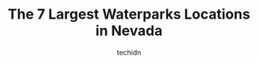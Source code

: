 ---
layout: ampstory
image: https://i0.wp.com/paketmu.com/wp-content/uploads/2023/06/cowabunga-bay-water-park-0-in-nevada-1686370194.jpeg?resize=640,853
author: techidn
featured: false
description: Explore the diverse Waterpark scene in Nevada, home to an incredible selection of 7 establishments catering to every taste. Whether youre in search of iconic favorites or undiscovered treas
title: The 7 Largest Waterparks Locations in Nevada
cover:
   title: The 7 Largest Waterparks Locations in Nevada
   subtitle: RICKPATE
   background: https://paketmu.com/wp-content/uploads/2023/06/cowabunga-bay-water-park-0-in-nevada-1686370194.jpeg

pages: 
 - layout: thirds
   top: <h1>#1 Cowabunga Bay Water Park</h1>
   bottom: "<p>It is our favorite place to visit every time we are in Vegas. They have great ticket deals online. Lot of seats in the shade.  Lines to the slides are hard to manage in t</p>"
   background: https://paketmu.com/wp-content/uploads/2023/06/cowabunga-bay-water-park-1-in-nevada-1686370196.jpeg
   backgroundblur: true
 - layout: thirds
   top: <h1>#2 Cowabunga Canyon Waterpark - Summerlin</h1>
   bottom: "<p>I had a great time with the family. The kids love it. We ate be before we arrived but the food looked delicious.  We will definitely go back. Hanging out there I DID save</p>"
   background: https://paketmu.com/wp-content/uploads/2023/06/cowabunga-bay-water-park-2-in-nevada-1686370196.jpeg
   cta:
      link: https://paketmu.com/the-7-largest-waterparks-locations-in-nevada/
      text: The 7 Largest Waterparks Locations in Nevada
 - layout: thirds
   top: <h1>#3 Wild Island Family Adventure Park - Waterpark</h1>
   bottom: "<p>We went to Wild Island Family Adventures as a family, with the oldest being 68 and the youngest 3-yrs old and and all had a truly fun time there. There are many reclining</p>"
   background: https://paketmu.com/wp-content/uploads/2023/06/cowabunga-bay-water-park-3-in-nevada-1686370197.jpeg
   cta:
      link: https://paketmu.com/the-7-largest-waterparks-locations-in-nevada/
      text: The 7 Largest Waterparks Locations in Nevada
 - layout: thirds
   top: <h1>#4 Red Ridge Park Kids Water Park</h1>
   bottom: "<p>7027 S El Capitan Way, Las Vegas, NV 89148, United States</p>"
   background: https://images.unsplash.com/photo-1620421680010-0766ff230392?ixlib=rb-4.0.3&ixid=MnwxMjA3fDB8MHxwaG90by1wYWdlfHx8fGVufDB8fHx8&auto=format&fit=crop&w=640&h=853&q=80
   cta:
      link: https://paketmu.com/the-7-largest-waterparks-locations-in-nevada/
      text: The 7 Largest Waterparks Locations in Nevada
 - layout: thirds
   top: <h1>#5 Melio Gaspari Water Play Park</h1>
   bottom: "<p>7100 Pyramid Hwy, Sparks, NV 89441, United States</p>"
   background: https://images.unsplash.com/photo-1489648022186-8f49310909a0?ixlib=rb-4.0.3&ixid=MnwxMjA3fDB8MHxwaG90by1wYWdlfHx8fGVufDB8fHx8&auto=format&fit=crop&w=640&h=853&q=80
   cta:
      link: https://paketmu.com/the-7-largest-waterparks-locations-in-nevada/
      text: The 7 Largest Waterparks Locations in Nevada
 - layout: thirds
   top: <h1>#6 Paradise Water Park</h1>
   bottom: "<p>4775 McLeod Dr, Las Vegas, NV 89121, United States</p>"
   background: https://images.unsplash.com/photo-1533735380053-eb8d0759b24a?ixlib=rb-4.0.3&ixid=MnwxMjA3fDB8MHxwaG90by1wYWdlfHx8fGVufDB8fHx8&auto=format&fit=crop&w=640&h=853&q=80
   cta:
      link: https://paketmu.com/the-7-largest-waterparks-locations-in-nevada/
      text: The 7 Largest Waterparks Locations in Nevada
 - layout: thirds
   top: <h1>#7 Walnut Water Park</h1>
   bottom: "<p>3075 N Walnut Rd, Las Vegas, NV 89115, United States</p>"
   background: https://images.unsplash.com/photo-1608411404720-c8f0417bcdba?ixlib=rb-4.0.3&ixid=MnwxMjA3fDB8MHxwaG90by1wYWdlfHx8fGVufDB8fHx8&auto=format&fit=crop&w=640&h=853&q=80
   cta:
      link: https://paketmu.com/the-7-largest-waterparks-locations-in-nevada/
      text: The 7 Largest Waterparks Locations in Nevada
 - layout: thirds
   middle: Continue reading...
   background: https://images.unsplash.com/photo-1615749413727-825b59a857b5?ixlib=rb-4.0.3&ixid=MnwxMjA3fDB8MHxwaG90by1wYWdlfHx8fGVufDB8fHx8&auto=format&fit=crop&w=640&h=853&q=80
   cta:
      link: https://paketmu.com/the-7-largest-waterparks-locations-in-nevada/
      text: The 7 Largest Waterparks Locations in Nevada
      
---
